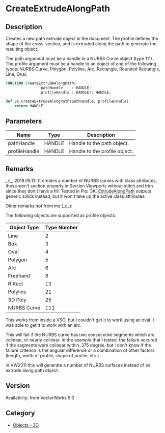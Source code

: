 # CreateExtrudeAlongPath

## Description
Creates a new path extrude object in the document.  The profile defines the shape of the cross-section, and is extruded along the path to generate the resulting object.

The path argument must be a handle to a NURBS Curve object (type 111).  The profile argument must be a handle to an object of one of the following types: NURBS Curve, Polygon, Polyline, Arc, Rectangle, Rounded Rectangle, Line, Oval.

```pascal
FUNCTION CreateExtrudeAlongPath(
				pathHandle    : HANDLE;
				profileHandle : HANDLE): HANDLE;
```

```python
def vs.CreateExtrudeAlongPath(pathHandle, profileHandle):
    return HANDLE
```

## Parameters
|Name|Type|Description|
|---|---|---|
|pathHandle|HANDLE|Handle to the path object.|
|profileHandle|HANDLE|Handle to the profile object.|

## Remarks
*\_c\_*, 2018.05.13: It creates a number of NURBS curves with class attributes, these won't section properly in Section Viewports without stitch and trim since they don't have a fill. Tested in Pio: OK. [ExtrudeAlongPath](ExtrudeAlongPath.md) outputs generic solids instead, but it won't take up the active class attributes.

Older remarks not from me (\_c\_):

The following objects are supported as profile objects:

|Object Type|Type Number|
|---|---|
|Line|2|
|Box|3|
|Oval|4|
|Polygon|5|
|Arc|6|
|Freehand|8|
|R Rect|13|
|Polyline|21|
|3D Poly|25|
|NURBS Curve|111|


This works from inside a VSO, but I couldn't get it to work using an oval. I was able to get it to work with an arc.



This will fail if the NURBS curve has two consecutive segments which are colinear, or nearly colinear. In the example that I tested, the failure occured if the segments were colinear within .375 degree, but I don't know if the failure criterion is the angular difference or a combination of other factors (length, width of profile, shape of profile, etc.).


In VW2011 this will generate a number of NURBS surfaces instead of an extrude along path object.

## Version
Availability: from VectorWorks 9.0

## Category
* [Objects - 3D](../Categories/Objects%20-%203D.md)
